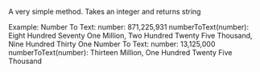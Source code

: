 A very simple method.
Takes an integer and returns string

Example:
  Number To Text:
	    number: 871,225,931
	    numberToText(number): Eight Hundred Seventy One Million, Two Hundred Twenty Five Thousand, Nine Hundred Thirty One
  Number To Text:
	    number: 13,125,000
	    numberToText(number): Thirteen Million, One Hundred Twenty Five Thousand
